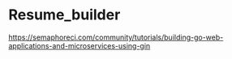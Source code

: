 # Resume_builder
https://semaphoreci.com/community/tutorials/building-go-web-applications-and-microservices-using-gin